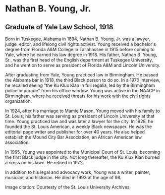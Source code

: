 # Nathan B. Young, Jr.
## Graduate of Yale Law School, 1918
Born in Tuskegee, Alabama in 1894, Nathan B. Young, Jr. was a lawyer, judge, editor, and lifelong civil rights activist. Young received a bachelor's degree from Florida A&M College in Tallahassee in 1915 before coming to Yale, where he earned his law degree in 1918. His father, Nathan B. Young, Sr., was the first head of the English department at Tuskegee University, and he went on to serve as president of Florida A&M and Lincoln University.

After graduating from Yale, Young practiced law in Birmingham. He passed the Alabama bar in 1918, the third Black person to do so. In a 1970 interview, he recalled seeing "the Ku Klux Klan in full regalia, led by the Birmingham police in parade" from his office window. Young was active in the NAACP in Birmingham, where he received threats for his work with the civil rights organization.

In 1924, after his marriage to Mamie Mason,  Young moved with his family to St. Louis; his father was serving as president of Lincoln University at that time. Young practiced law and was later a lawyer for the city. In 1928, he founded the St. Louis American, a weekly Black newspaper. He was the editorial page writer and publisher for over 40 years. He also helped establish the Mound City Bar Association, an African American law association.

In 1965, Young was appointed to the Municipal Court of St. Louis, becoming the first Black judge in the city. Not long thereafter, the Ku Klux Klan burned a cross on his lawn. He retired in 1972.

In addition to his legal and advocacy work, Young was a writer, painter, musician, and historian. He died in 1993 at the age of 98.

Image citation: Courtesty of the St. Louis University Archives
